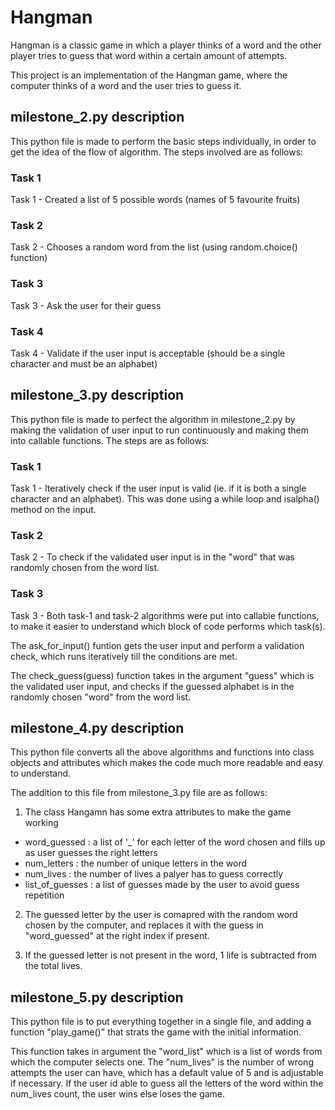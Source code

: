 # Hangman
Hangman is a classic game in which a player thinks of a word and the other player tries to guess that word within a certain amount of attempts.

This project is an implementation of the Hangman game, where the computer thinks of a word and the user tries to guess it.

## milestone_2.py description
This python file is made to perform the basic steps individually, in order to get the idea of the flow of algorithm. The steps involved are as follows:
### Task 1
Task 1 - Created a list of 5 possible words (names of 5 favourite fruits)

### Task 2
Task 2 - Chooses a random word from the list (using random.choice() function)

### Task 3
Task 3 - Ask the user for their guess

### Task 4
Task 4 - Validate if the user input is acceptable (should be a single character and must be an alphabet)

## milestone_3.py description
This python file is made to perfect the algorithm in milestone_2.py by making the validation of user input to run continuously and making them into callable functions. The steps are as follows:

### Task 1
Task 1 - Iteratively check if the user input is valid (ie. if it is both a single character and an alphabet). This was done using a while loop and isalpha() method on the input.

### Task 2
Task 2 - To check if the validated user input is in the "word" that was randomly chosen from the word list.

### Task 3
Task 3 - Both task-1 and task-2 algorithms were put into callable functions, to make it easier to understand which block of code performs which task(s). 

The ask_for_input() funtion gets the user input and perform a validation check, which runs iteratively till the conditions are met.

The check_guess(guess) function takes in the argument "guess" which is the validated user input, and checks if the guessed alphabet is in the randomly chosen "word" from the word list.

## milestone_4.py description
This python file converts all the above algorithms and functions into class objects and attributes which makes the code much more readable and easy to understand.

The addition to this file from milestone_3.py file are as follows:

1. The class Hangamn has some extra attributes to make the game working
- word_guessed    : a list of '_' for each letter of the word chosen and fills up as user guesses the right letters
- num_letters     : the number of unique letters in the word
- num_lives       : the number of lives a palyer has to guess correctly
- list_of_guesses : a list of guesses made by the user to avoid guess repetition

2. The guessed letter by the user is comapred with the random word chosen by the computer, and replaces it with the guess in "word_guessed" at the right index if present.

3. If the guessed letter is not present in the word, 1 life is subtracted from the total lives.

## milestone_5.py description
This python file is to put everything together in a single file, and adding a function "play_game()" that strats the game with the initial information. 

This function takes in argument the "word_list" which is a list of words from which the computer selects one. The "num_lives" is the number of wrong attempts the user can have, which has a default value of 5 and is adjustable if necessary. If the user id able to guess all the letters of the word within the num_lives count, the user wins else loses the game.
